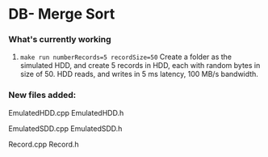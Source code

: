 # DB- Merge Sort

### What's currently working

1. `make run numberRecords=5 recordSize=50`
   Create a folder as the simulated HDD, and create 5 records in HDD, each with random bytes in size of 50. HDD reads, and writes in 5 ms latency, 100 MB/s bandwidth.

### New files added:

EmulatedHDD.cpp
EmulatedHDD.h

EmulatedSDD.cpp
EmulatedSDD.h

Record.cpp
Record.h
